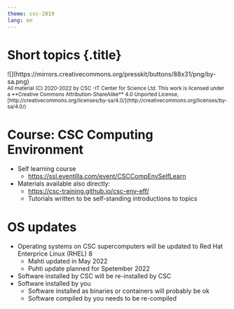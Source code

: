 ```yaml
---
theme: csc-2019
lang: en
---
```


# Short topics {.title}

<div class="column">
![](https://mirrors.creativecommons.org/presskit/buttons/88x31/png/by-sa.png)
</div>
<div class="column">
<small>
All material (C) 2020-2022 by CSC -IT Center for Science Ltd.
This work is licensed under a **Creative Commons Attribution-ShareAlike** 4.0
Unported License, [http://creativecommons.org/licenses/by-sa/4.0/](http://creativecommons.org/licenses/by-sa/4.0/)
</small>
</div>

# Course: CSC Computing Environment
- Self learning course
  - https://ssl.eventilla.com/event/CSCCompEnvSelfLearn
- Materials available also directly:
  - https://csc-training.github.io/csc-env-eff/
  - Tutorials written to be self-standing introductions to topics

# OS updates
- Operating systems on CSC supercomputers will be updated to
  Red Hat Enterprice Linux (RHEL) 8
  - Mahti updated in May 2022 
  - Puhti update planned for Spetember 2022
- Software installed by CSC will be re-installed by CSC
- Software installed by you
  - Software installed as binaries or containers will probably be ok
  - Software compiled by you needs to be re-compiled
